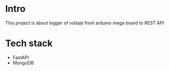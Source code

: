 # Intro
This project is about logger of voltaje from arduino mega board to REST API

# Tech stack
+ FastAPI
+ MongoDB 
